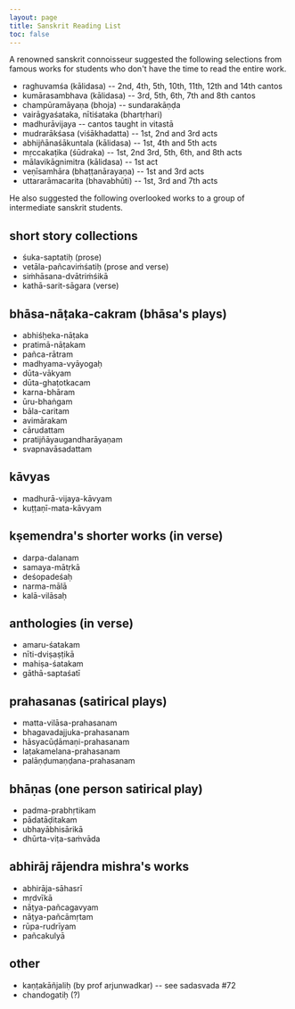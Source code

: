 ```yaml
---
layout: page
title: Sanskrit Reading List
toc: false
---
```


A renowned sanskrit connoisseur suggested the following selections from famous works for students who don't have the time to read the entire work.

* raghuvamśa (kālidasa) -- 2nd, 4th, 5th, 10th, 11th, 12th and 14th cantos
* kumārasambhava (kālidasa) -- 3rd, 5th, 6th, 7th and 8th cantos
* champūramāyaṇa (bhoja) -- sundarakāṇḍa
* vairāgyaśataka, nītiśataka (bhartṛhari)
* madhurāvijaya -- cantos taught in vitastā
* mudrarākśasa (viśākhadatta) -- 1st, 2nd and 3rd acts
* abhijñānaśākuntala  (kālidasa) -- 1st, 4th and 5th acts
* mṛccakaṭika (śūdraka) -- 1st, 2nd 3rd, 5th, 6th, and 8th acts
* mālavikāgnimitra (kālidasa) -- 1st act
* veṇīsamhāra (bhaṭṭanārayaṇa) -- 1st and 3rd acts
* uttararāmacarita (bhavabhūti) -- 1st, 3rd and 7th acts

He also suggested the following overlooked works to a group of intermediate sanskrit students.

## short story collections

* śuka-saptatiḥ (prose)
* vetāla-pañcaviṁśatiḥ (prose and verse)
* siṁhāsana-dvātriṁśikā
* kathā-sarit-sāgara (verse)

## bhāsa-nāṭaka-cakram (bhāsa's plays)

* abhiśḥeka-nāṭaka
* pratimā-nāṭakam
* pañca-rātram
* madhyama-vyāyogaḥ
* dūta-vākyam
* dūta-ghaṭotkacam
* karna-bhāram
* ūru-bhaṅgam
* bāla-caritam
* avimārakam
* cārudattam
* pratijñāyaugandharāyaṇam
* svapnavāsadattam

## kāvyas

* madhurā-vijaya-kāvyam
* kuṭṭaṇī-mata-kāvyam

## kṣemendra's shorter works (in verse)

* darpa-dalanam
* samaya-mātṛkā
* deśopadeśaḥ
* narma-mālā
* kalā-vilāsaḥ

## anthologies (in verse)

* amaru-śatakam
* nīti-dviṣaṣṭikā
* mahiṣa-śatakam
* gāthā-saptaśatī

## prahasanas (satirical plays)

* matta-vilāsa-prahasanam
* bhagavadajjuka-prahasanam
* hāsyacūḍāmaṇi-prahasanam
* laṭakamelana-prahasanam
* palāṇḍumaṇḍana-prahasanam

## bhāṇas (one person satirical play)

* padma-prabhṛtikam
* pādatāḍitakam
* ubhayābhisārikā
* dhūrta-viṭa-saṁvāda

## abhirāj rājendra mishra's works

* abhirāja-sāhasrī
* mṛdvīkā
* nāṭya-pañcagavyam
* nāṭya-pañcāmṛtam
* rūpa-rudrīyam
* pañcakulyā

## other

* kaṇṭakāñjaliḥ (by prof arjunwadkar) -- see sadasvada #72
* chandogatiḥ (?)
